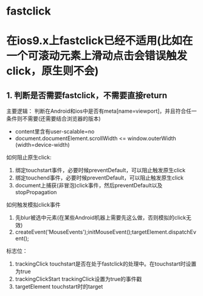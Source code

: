# **fastclick**

# 在ios9.x上fastclick已经不适用(比如在一个可滚动元素上滑动点击会错误触发click，原生则不会)

## 1. 判断是否需要fastclick，不需要直接return

主要逻辑：
判断在Android和ios中是否有meta[name=viewport]，并且符合任一条件则不需要(还需要结合浏览器的版本)
* content里含有user-scalable=no
* document.documentElement.scrollWidth <= window.outerWidth (width=device-width)

如何阻止原生click:
1. 绑定touchstart事件，必要时候preventDefault，可以阻止触发原生click
2. 绑定touchend事件，必要时候preventDefault，可以阻止触发原生click
3. document上捕获(非冒泡)click事件，然后preventDefault以及stopPropagation

如何触发模拟click事件
1. 先blur被选中元素(在某些Android机器上需要先这么做，否则模拟的click无效)
2. createEvent('MouseEvents');initMouseEvent();targetElement.dispatchEvent();

标志位：
1. trackingClick touchstart是否在处于fastclick的处理中。在touchstart时设置为true
2. trackingClickStart trackingClick设置为true的事件戳
3. targetElement touchstart时的target
